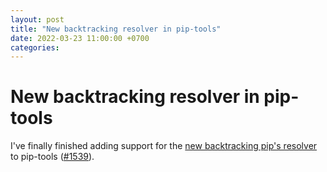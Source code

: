 ```yaml
---
layout: post
title: "New backtracking resolver in pip-tools"
date: 2022-03-23 11:00:00 +0700
categories:
---
```


# New backtracking resolver in pip-tools

I've finally finished adding support for the [new backtracking pip's resolver](https://pip.pypa.io/en/latest/user_guide/#changes-to-the-pip-dependency-resolver-in-20-3-2020) to pip-tools ([#1539](https://github.com/jazzband/pip-tools/pull/1539)).
